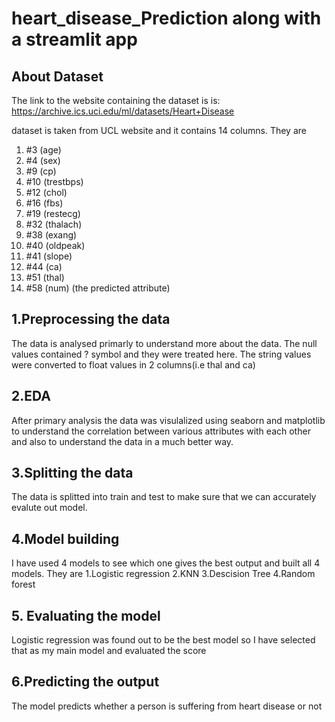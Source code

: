 # heart_disease_Prediction along with a streamlit app

## About Dataset
The link to the website containing the dataset is is: https://archive.ics.uci.edu/ml/datasets/Heart+Disease

dataset is taken from UCL website and it contains 14 columns.
They are
1. #3 (age)
2. #4 (sex)
3. #9 (cp)
4. #10 (trestbps)
5. #12 (chol)
6. #16 (fbs)
7. #19 (restecg)
8. #32 (thalach)
9. #38 (exang)
10. #40 (oldpeak)
11. #41 (slope)
12. #44 (ca)
13. #51 (thal)
14. #58 (num) (the predicted attribute)

## 1.Preprocessing the data

The data is analysed primarly to understand more about the data. The null values contained ? symbol and they were treated here. The string values were converted to float values in 2 columns(i.e thal and ca)

## 2.EDA

After primary analysis the data was visulalized using seaborn and matplotlib to understand the correlation between various attributes with each other and also to understand the data in a much better way.

## 3.Splitting the data

The data is splitted into train and test to make sure that we can accurately evalute out model.


## 4.Model building
I have used 4 models to see which one gives the best output and built all 4 models. They are
 1.Logistic regression
 2.KNN
 3.Descision Tree
 4.Random forest 
 
 ## 5. Evaluating the model
 
 Logistic regression was found out to be the best model so I have selected that as my main model and evaluated the score
 
 ## 6.Predicting the output
 
 The model predicts whether a person is suffering from heart disease or not
 

